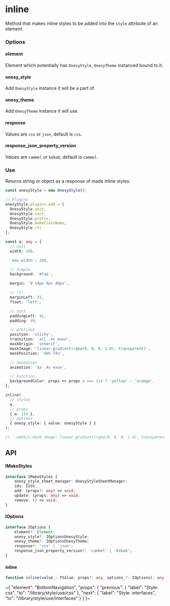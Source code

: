 
# inline

Method that makes inline styles to be added into the `style` attribute of an element.

### Options

#### element

Element which potentially has `OnesyStyle`, `OnesyTheme` instanced bound to it.

#### onesy\_style

Add `OnesyStyle` instance it will be a part of.

#### onesy\_theme

Add `OnesyTheme` instance it will use.

#### response

Values are `css` or `json`, default is `css`.

#### response\_json\_property\_version

Values are `cammel` or `kebab`, default is `cammel`.

### Use

Returns string or object as a response of made inline styles.

```ts
const onesyStyle = new OnesyStyle();

// Plugins
onesyStyle.plugins.add = [
  OnesyStyle.unit,
  OnesyStyle.sort,
  OnesyStyle.prefix,
  OnesyStyle.makeClassName,
  OnesyStyle.rtl
];

const a: any = {
  // unit
  width: 100,

  'max-width': 100,

  // Simple
  background: '#faa',

  margin: '0 14px 4px 40px',

  // rtl
  marginLeft: 41,
  float: 'left',

  // sort
  paddingLeft: 41,
  padding: 40,

  // prefixes
  position: 'sticky',
  transition: 'all .4s ease',
  maskOrigin: 'inherit',
  maskImage: 'linear-gradient(rgba(0, 0, 0, 1.0), transparent)',
  maskPosition: '40% 74%',

  // animation
  animation: '$a .4s ease',

  // Function
  backgroundColor: props => props.a === 114 ? 'yellow' : 'orange',
};

inline(
  // styles
  a,
  // props
  { a: 114 },
  // options
  { onesy_style: { value: onesyStyle } }
);

// `-webkit-mask-image: linear-gradient(rgba(0, 0, 0, 1.0), transparent); -webkit-mask-origin: inherit; -webkit-mask-position: 40% 74%;  background: #faa; background-color: yellow; float: right; margin: 0 14px 4px 40px; margin-right: 41px; mask-image: linear-gradient(rgba(0, 0, 0, 1.0), transparent); mask-origin: inherit; mask-position: 40% 74%; max-width: 100px; padding: 40px; padding-right: 41px; position: sticky; transition: all .4s ease; width: 100px;`
```

## API

#### IMakeStyles

```ts
interface IMakeStyles {
    onesy_style_sheet_manager: OnesyStyleSheetManager;
    ids: IIds;
    add: (props?: any) => void;
    update: (props: any) => void;
    remove: () => void;
}
```

#### IOptions

```ts
interface IOptions {
    element?: Element;
    onesy_style?: IOptionsOnesyStyle;
    onesy_theme?: IOptionsOnesyTheme;
    response?: 'css' | 'json';
    response_json_property_version?: 'cammel' | 'kebab';
}
```

#### inline

```ts
function inline(value_: TValue, props?: any, options_?: IOptions): any;
```


~{
  "element": "BottomNavigation",
  "props": {
    "previous": {
      "label": "Style: css",
      "to": "/library/style/use/css"
    },
    "next": {
      "label": "Style: interfaces",
      "to": "/library/style/use/interfaces"
    }
  }
}~
